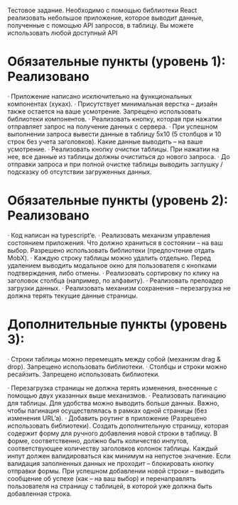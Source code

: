 Тестовое задание. 
Необходимо с помощью библиотеки React реализовать небольшое
приложение, которое выводит данные, полученные с помощью API запросов, в
таблицу. Вы можете использовать любой доступный API

# Обязательные пункты (уровень 1): Реализовано
· Приложение написано исключительно на функциональных компонентах
(хуках).
· Присутствует минимальная верстка – дизайн также остается на ваше
усмотрение. Запрещено использовать библиотеки компонентов.
· Реализовать кнопку, которая при нажатии отправляет запрос на получение
данных с сервера.
· При успешном выполнении запроса вывести данные в таблицу 5х10 (5
столбцов и 10 строк без учета заголовков). Какие данные выводить – на
ваше усмотрение.
· Реализовать кнопку очистки таблицы. При нажатии на нее, все данные из
таблицы должны очиститься до нового запроса.
· До отправки запроса и при полной очистке таблицы выводить заглушку /
подсказку об отсутствии загруженных данных.
 
# Обязательные пункты (уровень 2): Реализовано
· Код написан на typescript’e.
· Реализовать механизм управления состоянием приложения. Что должно
храниться в состоянии – на ваш выбор. Разрешено использовать
библиотеки (предпочтение отдать MobX).
· Каждую строку таблицы можно удалить отдельно. Перед удалением
выводить модальное окно для пользователя с кнопками подтверждения,
либо отмены.
· Реализовать сортировку по клику на заголовок столбца (например, по
алфавиту).
· Реализовать прелоадер загрузки данных.
· Реализовать механизм сохранения – перезагрузка не должна терять
текущие данные страницы.

# Дополнительные пункты (уровень 3):
· Строки таблицы можно перемещать между собой (механизм drag &amp; drop).
Запрещено использовать библиотеки.
· Столбцы и строки можно ресайзить. Запрещено использовать библиотеки.

· Перезагрузка страницы не должна терять изменения, внесенные с
помощью двух указанных выше механизмов.
· Реализовать пагинацию для таблицы. Для удобства можно выводить
больше данных. Важно, чтобы пагинация осуществлялась в рамках одной
страницы (без изменения URL’a).
· Добавить роутинг в приложение (Разрешено использовать библиотеки).
Создать дополнительную страницу, которая содержит форму для ручного
добавления новой строки в таблицу. В форме, соответственно, должно
быть количество инпутов, соответствующее количеству заголовков колонок
таблицы. Каждый инпут должен валидироваться как минимум на непустое
значение. Если валидация заполненных данных не проходит – блокировать
кнопку отправки формы. При успешном добавлении новой строки –
выводить сообщение об успехе (как – на ваш выбор) и перенаправлять
пользователя на страницу с таблицей, в которой уже должна быть
добавленная строка.
